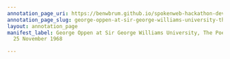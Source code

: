 ```yaml
---
annotation_page_uri: https://benwbrum.github.io/spokenweb-hackathon-development-noterms/annotations/george-oppen-at-sir-george-williams-university-the-poetry-series-25-november-1968-canvas-1-unknown-.json
annotation_page_slug: george-oppen-at-sir-george-williams-university-the-poetry-series-25-november-1968-canvas-1-unknown-
layout: annotation_page
manifest_label: George Oppen at Sir George Williams University, The Poetry Series,
  25 November 1968

---
```


